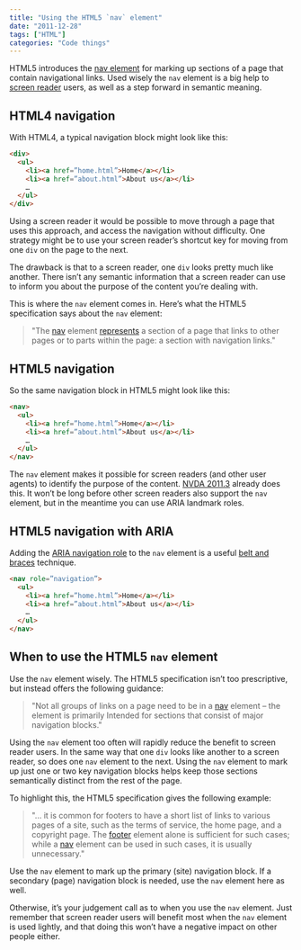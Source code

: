 ```yaml
---
title: "Using the HTML5 `nav` element"
date: "2011-12-28"
tags: ["HTML"]
categories: "Code things"
---
```


HTML5 introduces the [nav element](https://dev.w3.org/html5/spec/the-nav-element.html#the-nav-element) for marking up sections of a page that contain navigational links. Used wisely the `nav` element is a big help to [screen reader](https://en.wikipedia.org/wiki/Screen_reader) users, as well as a step forward in semantic meaning.

## HTML4 navigation

With HTML4, a typical navigation block might look like this:

```html
<div>
  <ul>
    <li><a href=”home.html”>Home</a></li>
    <li><a href=”about.html”>About us</a></li>
    …
  </ul>
</div>
```

Using a screen reader it would be possible to move through a page that uses this approach, and access the navigation without difficulty. One strategy might be to use your screen reader’s shortcut key for moving from one `div` on the page to the next.

The drawback is that to a screen reader, one `div` looks pretty much like another. There isn’t any semantic information that a screen reader can use to inform you about the purpose of the content you’re dealing with.

This is where the `nav` element comes in. Here’s what the HTML5 specification says about the `nav` element:

> "The [nav](https://dev.w3.org/html5/spec/the-nav-element.html#the-nav-element) element [represents](https://dev.w3.org/html5/spec/rendering.html#represents) a section of a page that links to other pages or to parts within the page: a section with navigation links."

## HTML5 navigation

So the same navigation block in HTML5 might look like this:

```html
<nav>
  <ul>
    <li><a href=”home.html”>Home</a></li>
    <li><a href=”about.html”>About us</a></li>
    …
  </ul>
</nav>
```

The `nav` element makes it possible for screen readers (and other user agents) to identify the purpose of the content. [NVDA 2011.3](https://www.nvda-project.org/) already does this. It won’t be long before other screen readers also support the `nav` element, but in the meantime you can use ARIA landmark roles.

## HTML5 navigation with ARIA

Adding the [ARIA navigation role](https://www.w3.org/TR/wai-aria/roles#navigation) to the `nav` element is a useful [belt and braces](https://www.phrases.org.uk/meanings/61250.html) technique.

```html
<nav role=”navigation”>
  <ul>
    <li><a href=”home.html”>Home</a></li>
    <li><a href=”about.html”>About us</a></li>
    …
  </ul>
</nav>
```

## When to use the HTML5 `nav` element

Use the `nav` element wisely. The HTML5 specification isn’t too prescriptive, but instead offers the following guidance:

> "Not all groups of links on a page need to be in a [nav](https://dev.w3.org/html5/spec/the-nav-element.html#the-nav-element) element – the element is primarily Intended for sections that consist of major navigation blocks."

Using the `nav` element too often will rapidly reduce the benefit to screen reader users. In the same way that one `div` looks like another to a screen reader, so does one `nav` element to the next. Using the `nav` element to mark up just one or two key navigation blocks helps keep those sections semantically distinct from the rest of the page.

To highlight this, the HTML5 specification gives the following example:

> "… it is common for footers to have a short list of links to various pages of a site, such as the terms of service, the home page, and a copyright page. The [footer](https://dev.w3.org/html5/spec/the-footer-element.html#the-footer-element) element alone is sufficient for such cases; while a [nav](https://dev.w3.org/html5/spec/the-nav-element.html#the-nav-element) element can be used in such cases, it is usually unnecessary."

Use the `nav` element to mark up the primary (site) navigation block. If a secondary (page) navigation block is needed, use the `nav` element here as well.

Otherwise, it’s your judgement call as to when you use the `nav` element. Just remember that screen reader users will benefit most when the `nav` element is used lightly, and that doing this won’t have a negative impact on other people either.
